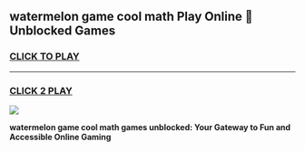 
## watermelon game cool math Play Online 👋 Unblocked Games
<h3>
<a href="https://news.freeplayer.one?title=watermelon_game_cool_math&ref=17CMG">CLICK TO PLAY</a></h3>
<hr>

<h3>
<a href="https://news.freeplayer.one?title=watermelon_game_cool_math&ref=17CMG">CLICK 2 PLAY</a>
  
</h3>

<a href="https://news.freeplayer.one?title=watermelon_game_cool_math&ref=17CMG/"><img src="https://clearcache.store/games.png"></a>


**watermelon game cool math games unblocked: Your Gateway to Fun and Accessible Online Gaming**
